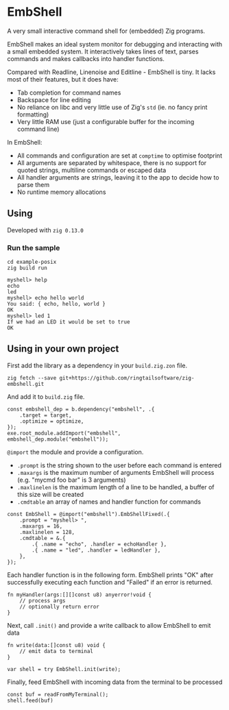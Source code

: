 # EmbShell

A very small interactive command shell for (embedded) Zig programs.

EmbShell makes an ideal system monitor for debugging and interacting with a small embedded system. It interactively takes lines of text, parses commands and makes callbacks into handler functions.

Compared with Readline, Linenoise and Editline - EmbShell is tiny. It lacks most of their features, but it does have:

 - Tab completion for command names
 - Backspace for line editing
 - No reliance on libc and very little use of Zig's `std` (ie. no fancy print formatting)
 - Very little RAM use (just a configurable buffer for the incoming command line)

In EmbShell:

 - All commands and configuration are set at `comptime` to optimise footprint
 - All arguments are separated by whitespace, there is no support for quoted strings, multiline commands or escaped data
 - All handler arguments are strings, leaving it to the app to decide how to parse them
 - No runtime memory allocations

## Using

Developed with `zig 0.13.0`

### Run the sample

    cd example-posix
    zig build run

```
myshell> help
echo
led
myshell> echo hello world
You said: { echo, hello, world }
OK
myshell> led 1
If we had an LED it would be set to true
OK
```

## Using in your own project

First add the library as a dependency in your `build.zig.zon` file.

`zig fetch --save git+https://github.com/ringtailsoftware/zig-embshell.git`

And add it to `build.zig` file.
```zig
const embshell_dep = b.dependency("embshell", .{
    .target = target,
    .optimize = optimize,
});
exe.root_module.addImport("embshell", embshell_dep.module("embshell"));
```

`@import` the module and provide a configuration.

 - `.prompt` is the string shown to the user before each command is entered
 - `.maxargs` is the maximum number of arguments EmbShell will process (e.g. "mycmd foo bar" is 3 arguments)
 - `.maxlinelen` is the maximum length of a line to be handled, a buffer of this size will be created
 - `.cmdtable` an array of names and handler function for commands

```zig
const EmbShell = @import("embshell").EmbShellFixed(.{
    .prompt = "myshell> ",
    .maxargs = 16,
    .maxlinelen = 128,
    .cmdtable = &.{
        .{ .name = "echo", .handler = echoHandler },
        .{ .name = "led", .handler = ledHandler },
    },
});
```


Each handler function is in the following form. EmbShell prints "OK" after successfully executing each function and "Failed" if an error is returned.

```zig
fn myHandler(args:[][]const u8) anyerror!void {
    // process args
    // optionally return error
}
```

Next, call `.init()` and provide a write callback to allow EmbShell to emit data

```zig
fn write(data:[]const u8) void {
    // emit data to terminal
}

var shell = try EmbShell.init(write);
```

Finally, feed EmbShell with incoming data from the terminal to be processed

```zig
const buf = readFromMyTerminal();
shell.feed(buf)
```



